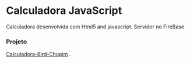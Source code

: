 # Calculadora JavaScript

Calculadora desenvolvida com Html5 and javascript.
Servidor no FireBase

### Projeto
[Calculadora-Bird-Chupim](https://calculadora-chupim-basic.web.app/)
.
